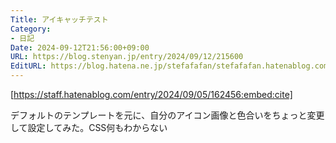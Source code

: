```yaml
---
Title: アイキャッチテスト
Category:
- 日記
Date: 2024-09-12T21:56:00+09:00
URL: https://blog.stenyan.jp/entry/2024/09/12/215600
EditURL: https://blog.hatena.ne.jp/stefafafan/stefafafan.hatenablog.com/atom/entry/6802340630905885131
---
```


[https://staff.hatenablog.com/entry/2024/09/05/162456:embed:cite]

デフォルトのテンプレートを元に、自分のアイコン画像と色合いをちょっと変更して設定してみた。CSS何もわからない
